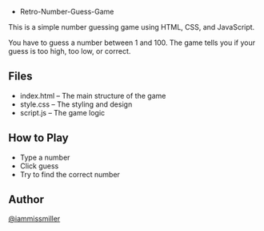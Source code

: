 - Retro-Number-Guess-Game

This is a simple number guessing game using HTML, CSS, and JavaScript.

You have to guess a number between 1 and 100. The game tells you if your guess is too high, too low, or correct.

## Files

- index.html – The main structure of the game
- style.css – The styling and design
- script.js – The game logic

## How to Play
- Type a number
- Click guess
- Try to find the correct number

## Author

[@iammissmiller](https://github.com/iammissmiller)
